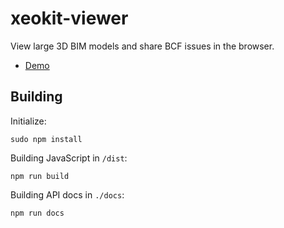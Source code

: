 # xeokit-viewer

View large 3D BIM models and share BCF issues in the browser.

* [Demo](https://xeokit.github.io/xeokit-viewer/)


## Building 

Initialize:

````
sudo npm install
````

Building JavaScript in ````/dist````:

````
npm run build
````

Building API docs in ````./docs````:

````
npm run docs
````